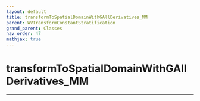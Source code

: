 ```yaml
---
layout: default
title: transformToSpatialDomainWithGAllDerivatives_MM
parent: WVTransformConstantStratification
grand_parent: Classes
nav_order: 47
mathjax: true
---
```


#  transformToSpatialDomainWithGAllDerivatives_MM




---


